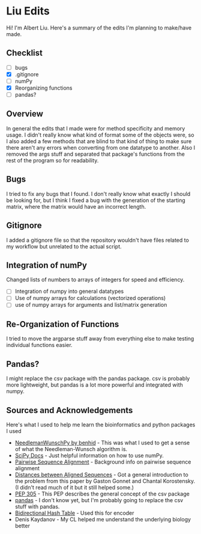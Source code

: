 # Liu Edits
Hi! I'm Albert Liu. Here's a summary of the edits I'm planning to make/have made.

## Checklist
* [ ] bugs
* [x] .gitignore
* [ ] numPy
* [x] Reorganizing functions
* [ ] pandas?

## Overview
In general the edits that I made were for method specificity and memory usage. I didn't really know what kind of format some of the objects were, so I also added a few methods that are blind to that kind of thing to make sure there aren't any errors when converting from one datatype to another. Also I removed the args stuff and separated that package's functions from the rest of the program so for readability.

## Bugs
I tried to fix any bugs that I found. I don't really know what exactly I should be looking for, but I think I fixed a bug with the generation of the starting matrix, where the matrix would have an incorrect length.

## Gitignore
I added a gitignore file so that the repository wouldn't have files related to my workflow but unrelated to the actual script.

## Integration of numPy
Changed lists of numbers to arrays of integers for speed and efficiency.
* [ ] Integration of numpy into general datatypes
* [ ] Use of numpy arrays for calculations (vectorized operations)
* [ ] use of numpy arrays for arguments and list/matrix generation

## Re-Organization of Functions
I tried to move the argparse stuff away from everything else to make testing individual functions easier.

## Pandas?
I might replace the csv package with the pandas package. csv is probably more lightweight, but pandas is a lot more powerful and integrated with numpy.

## Sources and Acknowledgements
Here's what I used to help me learn the bioinformatics and python packages I used
* [NeedlemanWunschPy by benhid](https://github.com/benhid/NeedlemanWunschPy/blob/master/NeedlemanWunschPy/algorithms.py) - This was what I used to get a sense of what the Needleman-Wunsch algorithm is.
* [SciPy Docs](https://docs.scipy.org/) - Just helpful information on how to use numPy.
* [Pairwise Sequence Alignment](https://towardsdatascience.com/pairwise-sequence-alignment-using-biopython-d1a9d0ba861f) - Background info on pairwise sequence alignment
* [Distances between Aligned Sequences](https://www.inf.ethz.ch/personal/gonnet/papers/Distance/Distance.html) - Got a general introduction to the problem from this paper by Gaston Gonnet and Chantal Korostensky. (I didn't read much of it but it still helped some.)
* [PEP 305](https://www.python.org/dev/peps/pep-0305/#reading-csv-files) - This PEP describes the general concept of the csv package
* [pandas](https://github.com/pandas-dev/pandas) - I don't know yet, but I'm probably going to replace the csv stuff with pandas.
* [Bidirectional Hash Table](https://stackoverflow.com/questions/3318625/efficient-bidirectional-hash-table-in-python) - Used this for encoder
* Denis Kaydanov - My CL helped me understand the underlying biology better
